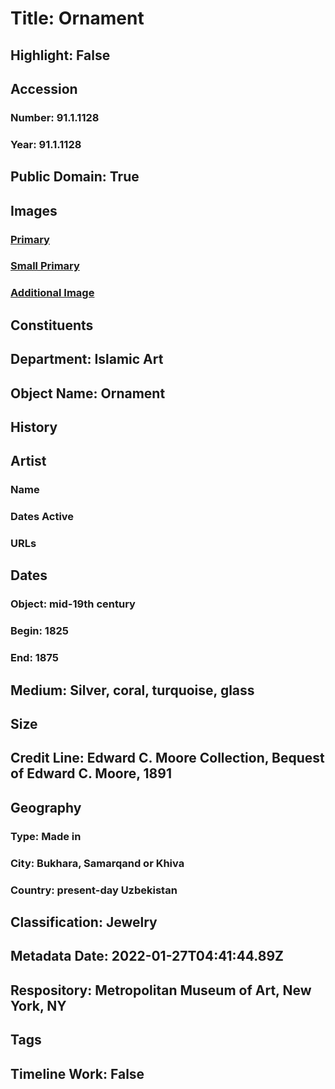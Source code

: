 # Title: Ornament
## Highlight: False
## Accession
### Number: 91.1.1128
### Year: 91.1.1128
## Public Domain: True
## Images
### [Primary](https://images.metmuseum.org/CRDImages/is/original/91.1.1128.jpg)
### [Small Primary](https://images.metmuseum.org/CRDImages/is/web-large/91.1.1128.jpg)
### [Additional Image](https://images.metmuseum.org/CRDImages/is/original/LC-91_1_1128.jpg)
## Constituents
## Department: Islamic Art
## Object Name: Ornament
## History
## Artist
### Name
### Dates Active
### URLs
## Dates
### Object: mid-19th century
### Begin: 1825
### End: 1875
## Medium: Silver, coral, turquoise, glass
## Size
## Credit Line: Edward C. Moore Collection, Bequest of Edward C. Moore, 1891
## Geography
### Type: Made in
### City: Bukhara, Samarqand or Khiva
### Country: present-day Uzbekistan
## Classification: Jewelry
## Metadata Date: 2022-01-27T04:41:44.89Z
## Respository: Metropolitan Museum of Art, New York, NY
## Tags
## Timeline Work: False